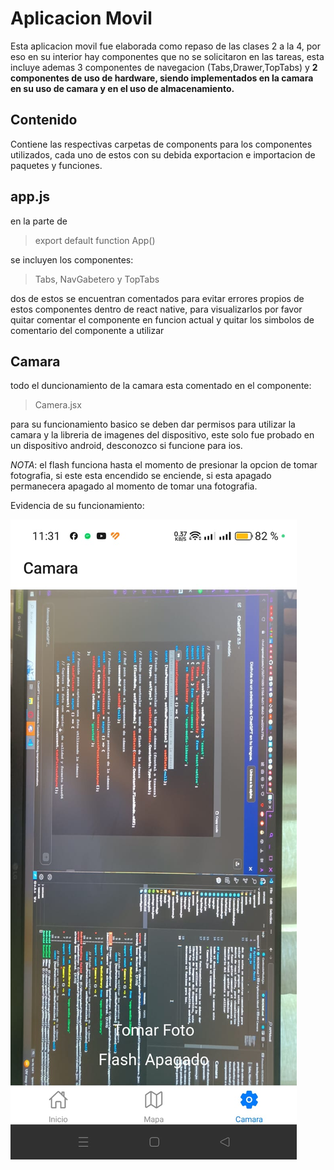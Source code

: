 # Aplicacion Movil
Esta aplicacion movil fue elaborada como repaso de las clases 2 a la 4, por eso en su interior hay componentes que no se solicitaron en las tareas, esta incluye ademas 3 componentes de navegacion (Tabs,Drawer,TopTabs) y **2 componentes de uso de hardware, siendo implementados en la camara en su uso de camara y en el uso de almacenamiento.**
## Contenido
Contiene las respectivas carpetas de components para los componentes utilizados, cada uno de estos con su debida exportacion e importacion de paquetes y funciones.
## app.js
en la parte de 
>export default function App()

se incluyen los componentes:
> Tabs, NavGabetero y TopTabs

dos de estos se encuentran comentados para evitar errores propios de estos componentes dentro de react native, para visualizarlos por favor quitar comentar el componente en funcion actual y quitar los simbolos de comentario del componente a utilizar

## Camara
todo el duncionamiento de la camara esta comentado en el componente:
> Camera.jsx

para su funcionamiento basico se deben dar permisos para utilizar la camara y la libreria de imagenes del dispositivo, este solo fue probado en un dispositivo android, desconozco si funcione para ios.

_NOTA_: el flash funciona hasta el momento de presionar la opcion de tomar fotografia, si este esta encendido se enciende, si esta apagado permanecera apagado al momento de tomar una fotografia.

Evidencia de su funcionamiento:

![](./assets/Camara.jpeg)
